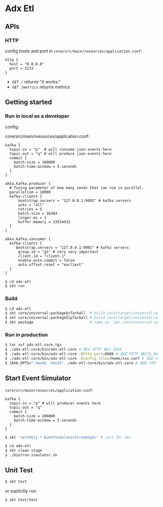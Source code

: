 # Adx Etl

## APIs

### HTTP

config hosts and port in `core/src/main/resources/application.conf`:

```config
http {
  host = "0.0.0.0"
  port = 2233
}
```

- `GET /` returns "it works."
- `GET /metrics` returns metrics

## Getting started

### Run in local as a developer

config:

core/src/main/resources/application.conf:

```config
kafka {
  topic-in = "p"  # will consume json events here
  topic-out = "q" # will produce json events here
  commit {
    batch-size = 100000
    batch-time-window = 5.seconds
  }
}
```

```config
akka.kafka.producer {
  # Tuning parameter of how many sends that can run in parallel.
  parallelism = 10000
  kafka-clients {
      bootstrap.servers = "127.0.0.1:9092" # kafka servers
      acks = "all"
      retries = 5
      batch.size = 16384
      linger.ms = 1
      buffer.memory = 33554432
  }
}

akka.kafka.consumer {
  kafka-clients {
     bootstrap.servers = "127.0.0.1:9092" # kafka servers
      group.id = "g1" # very very important      
      client.id = "client-1"
      enable.auto.commit = false
      auto.offset.reset = "earliest"
  }
}
```

```bash
$ cd adx-etl
$ sbt run
```

### Build 

```bash
$ cd adx-etl
$ sbt core/universal:packageXzTarball  # build core/target/universal/adx-etl-core.txz
$ sbt core/universal:packageZipTarball # build core/target/universal/adx-etl-core.tgz
$ sbt package                          # same as `sbt core/universal:packageZipTarball`
```

### Run in production

```bash
$ tar xvf adx-etl-core.tgz
$ ./adx-etl-core/bin/adx-etl-core # 默认 HTTP 端口 3344
$ ./adx-etl-core/bin/adx-etl-core -Dhttp.port=8080 # 指定 HTTP 端口为 8080
$ ./adx-etl-core/bin/adx-etl-core -Dconfig.file=/home/xxx.conf # 指定 xxx.conf 作为配置文件
$ JAVA_OPTS="-Xmx4G -Xms1G" ./adx-etl-core/bin/adx-etl-core # 指定 JVM 参数 -Xmx, -Xms 
```

## Start Event Simulator

`core/src/main/resources/application.conf`:

```config
kafka {
  topic-in = "p" # will producer events here
  topic-out = "q"
  commit {
    batch-size = 100000
    batch-time-window = 5.seconds
  }
}
```

```bash
$ sbt 'testOnly *.EventSimulatorStreamSpec' # just for dev
```

```bash
$ cd adx-etl
$ sbt clean stage
$ ./bin/run-simulator.sh
```

## Unit Test

```bash
$ sbt test
```

or explicitly run:

```bash
$ sbt test/test
```

